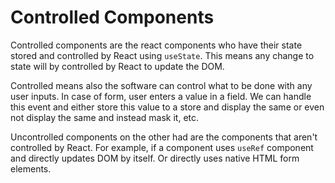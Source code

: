 # Controlled Components

Controlled components are the react components who have their state stored and controlled by React using `useState`.
This means any change to state will by controlled by React to update the DOM.

Controlled means also the software can control what to be done with any user inputs. In case of form, user enters a value in a field.
We can handle this event and either store this value to a store and display the same or even not display the same and instead mask it, etc.

Uncontrolled components on the other had are the components that aren't controlled by React. For example, if a component
uses `useRef` component and directly updates DOM by itself. Or directly uses native HTML form elements.
